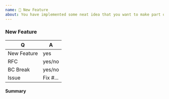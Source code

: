 ```yaml
---
name: 🎉 New Feature
about: You have implemented some neat idea that you want to make part of badge-poser? 🎩
---
```


<!--
Thank you for submitting new feature!
-->

### New Feature

<!-- Fill in the relevant information below to help triage your issue. -->

|    Q        |   A
|------------ | ------
| New Feature | yes
| RFC         | yes/no
| BC Break    | yes/no
| Issue       | Fix #...

#### Summary

<!-- Provide a summary of the feature you have implemented. -->

